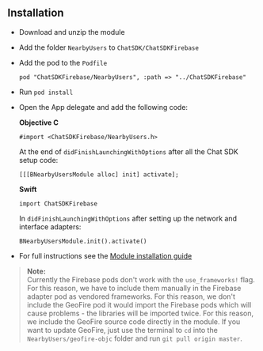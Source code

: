 ## Installation

+ Download and unzip the module
+ Add the folder `NearbyUsers` to `ChatSDK/ChatSDKFirebase`
+ Add the pod to the `Podfile`

  ```
  pod "ChatSDKFirebase/NearbyUsers", :path => "../ChatSDKFirebase"
  ```

+ Run ```pod install```
+ Open the App delegate and add the following code:

  **Objective C**
  
  ```
  #import <ChatSDKFirebase/NearbyUsers.h>
  ```
   
  At the end of `didFinishLaunchingWithOptions` after all the Chat SDK setup code:
  
  ```
  [[[BNearbyUsersModule alloc] init] activate];
  ```
  
  **Swift**
  
  ```
  import ChatSDKFirebase
  ```
  
  In `didFinishLaunchingWithOptions` after setting up the network and interface adapters:
  
  ```
  BNearbyUsersModule.init().activate()
  ``` 

+ For full instructions see the [Module installation guide](http://chatsdk.co/docs/ios-installing-modules/)

> **Note:**  
> Currently the Firebase pods don't work with the `use_frameworks!` flag. For this reason, we have to include them manually in the Firebase adapter pod as vendored frameworks. For this reason, we don't include the GeoFire pod it would import the Firebase pods which will cause problems - the libraries will be imported twice. For this reason, we include the GeoFire source code directly in the module. If you want to update GeoFire, just use the terminal to `cd` into the `NearbyUsers/geofire-objc` folder and run `git pull origin master`.
